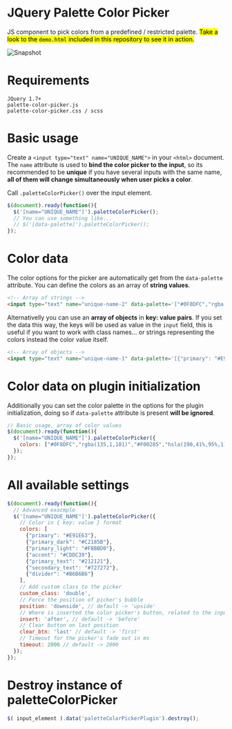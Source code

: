 # JQuery Palette Color Picker
JS component to pick colors from a predefined / restricted palette. <mark>Take a look to the `demo.html` included in this repository to see it in action.</mark>

![Snapshot](https://raw.githubusercontent.com/carloscabo/jquery-palette-color-picker/master/img/snapshot.png)

# Requirements

`JQuery 1.7+`  
`palette-color-picker.js`  
`palette-color-picker.css / scss`

# Basic usage

Create a `<input type="text" name="UNIQUE_NAME">` in your `<html>` document. The `name` attribute is used to **bind the color picker to the input**, so its recommended to be **unique** if you have several inputs with the same name, **all of them will change simultaneously when user picks a color**.

Call `.paletteColorPicker()` over the input element.
```javascript
$(document).ready(function(){
  $('[name="UNIQUE_NAME"]').paletteColorPicker();
  // You can use something like...
  // $('[data-palette]').paletteColorPicker();
});
```

# Color data
The color options for the picker are automatically get from the `data-palette` attribute. You can define the colors as an array of **string values**.
````html
<!-- Array of strings -->
<input type="text" name="unique-name-2" data-palette='["#0F8DFC","rgba(135,1,101)","#F00285","hsla(190,41%,95%,1)","#94B77E","#4C060A","#053F32","#ED8074","#788364"]' value="#053F32">
````

Alternativelly you can use an **array of objects** in **key: value pairs**. If you set the data this way, the keys will be used as value in the `input` field, this is useful if you want to work with class names... or strings representing the colors instead the color value itself.

````html
<!-- Array of objects -->
<input type="text" name="unique-name-1" data-palette='[{"primary": "#E91E63"},{"primary_dark": "#C2185B"},{"primary_light": "#F8BBD0"},{"accent": "#CDDC39"},{"primary_text": "#212121"},{"secondary_text": "#727272"},{"divider": "#B6B6B6"}]' value="primary">
````

# Color data on plugin initialization
Additionally you can set the color palette in the options for the plugin initialization, doing so if `data-palette` attribute is present **will be ignored**.
```javascript
// Basic usage, array of color values
$(document).ready(function(){
  $('[name="UNIQUE_NAME"]').paletteColorPicker({
    colors: ["#0F8DFC","rgba(135,1,101)","#F00285","hsla(190,41%,95%,1)"]
  });
});
```

# All available settings
```javascript
$(document).ready(function(){
  // Advanced exacmple
  $('[name="UNIQUE_NAME"]').paletteColorPicker({
    // Color in { key: value } format
    colors: [
      {"primary": "#E91E63"},
      {"primary_dark": "#C2185B"},
      {"primary_light": "#F8BBD0"},
      {"accent": "#CDDC39"},
      {"primary_text": "#212121"},
      {"secondary_text": "#727272"},
      {"divider": "#B6B6B6"}
    ],
    // Add custom class to the picker
    custom_class: 'double',
    // Force the position of picker's bubble
    position: 'downside', // default -> 'upside'
    // Where is inserted the color picker's button, related to the input
    insert: 'after', // default -> 'before'
    // Clear button on last position
    clear_btn: 'last' // default -> 'first'
    // Timeout for the picker's fade out in ms
    timeout: 2000 // default -> 2000
  });
});
```

# Destroy instance of paletteColorPicker

```javascript
$( input_element ).data('paletteColorPickerPlugin').destroy();
```
